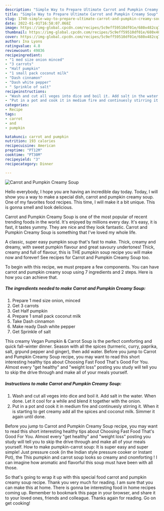 ```yaml
---
description: "Simple Way to Prepare Ultimate Carrot and Pumpkin Creamy Soup"
title: "Simple Way to Prepare Ultimate Carrot and Pumpkin Creamy Soup"
slug: 1740-simple-way-to-prepare-ultimate-carrot-and-pumpkin-creamy-soup
date: 2022-01-01T16:58:07.068Z
image: https://img-global.cpcdn.com/recipes/5c9eff59510df01e/680x482cq70/carrot-and-pumpkin-creamy-soup-recipe-main-photo.jpg
thumbnail: https://img-global.cpcdn.com/recipes/5c9eff59510df01e/680x482cq70/carrot-and-pumpkin-creamy-soup-recipe-main-photo.jpg
cover: https://img-global.cpcdn.com/recipes/5c9eff59510df01e/680x482cq70/carrot-and-pumpkin-creamy-soup-recipe-main-photo.jpg
author: Ina Lyons
ratingvalue: 4.8
reviewcount: 49836
recipeingredient:
- "1 med size onion minced"
- "3 carrots"
- "Half pumpkin"
- "1 small pack coconut milk"
- "Dash cinnamon"
- "Dash white pepper"
- " Sprinkle of salt"
recipeinstructions:
- "Wash and cut all veges into dice and boil it. Add salt in the water. When done. Let it cool for a while and blend it together with the onion."
- "Put in a pot and cook it in medium fire and continuesly stirring it. When it is starting to get creamy add all the spices and coconut milk. Simmer it again until done."
categories:
- Recipe
tags:
- carrot
- and
- pumpkin

katakunci: carrot and pumpkin 
nutrition: 193 calories
recipecuisine: American
preptime: "PT12M"
cooktime: "PT30M"
recipeyield: "3"
recipecategory: Dinner

---
```



![Carrot and Pumpkin Creamy Soup](https://img-global.cpcdn.com/recipes/5c9eff59510df01e/680x482cq70/carrot-and-pumpkin-creamy-soup-recipe-main-photo.jpg)

Hello everybody, I hope you are having an incredible day today. Today, I will show you a way to make a special dish, carrot and pumpkin creamy soup. One of my favorites food recipes. This time, I will make it a bit unique. This is gonna smell and look delicious.

Carrot and Pumpkin Creamy Soup is one of the most popular of recent trending foods in the world. It's enjoyed by millions every day. It's easy, it is fast, it tastes yummy. They are nice and they look fantastic. Carrot and Pumpkin Creamy Soup is something that I've loved my whole life.

A classic, super easy pumpkin soup that's fast to make. Thick, creamy and dreamy, with sweet pumpkin flavour and great savoury undertones! Thick, creamy and full of flavour, this is THE pumpkin soup recipe you will make now and forever! See recipes for Carrot and Pumpkin Creamy Soup too.


To begin with this recipe, we must prepare a few components. You can have carrot and pumpkin creamy soup using 7 ingredients and 2 steps. Here is how you can achieve that.

<!--inarticleads1-->

##### The ingredients needed to make Carrot and Pumpkin Creamy Soup:

1. Prepare 1 med size onion, minced
1. Get 3 carrots
1. Get Half pumpkin
1. Prepare 1 small pack coconut milk
1. Take Dash cinnamon
1. Make ready Dash white pepper
1. Get  Sprinkle of salt


This creamy Vegan Pumpkin & Carrot Soup is the perfect comforting and quick fall-winter dinner. Season with all the spices (turmeric, curry, paprika, salt, grpund pepper and ginger), then add water. Before you jump to Carrot and Pumpkin Creamy Soup recipe, you may want to read this short interesting healthy tips about Choosing Fast Food That's Good For You. Almost every "get healthy" and "weight loss" posting you study will tell you to skip the drive through and make all of your meals yourself. 

<!--inarticleads2-->

##### Instructions to make Carrot and Pumpkin Creamy Soup:

1. Wash and cut all veges into dice and boil it. Add salt in the water. When done. Let it cool for a while and blend it together with the onion.
1. Put in a pot and cook it in medium fire and continuesly stirring it. When it is starting to get creamy add all the spices and coconut milk. Simmer it again until done.


Before you jump to Carrot and Pumpkin Creamy Soup recipe, you may want to read this short interesting healthy tips about Choosing Fast Food That's Good For You. Almost every "get healthy" and "weight loss" posting you study will tell you to skip the drive through and make all of your meals yourself. How to make pumpkin-carrot soup: It is super easy and super simple! Just pressure cook (in the Indian style pressure cooker or Instant Pot), the This pumpkin and carrot soup looks so creamy and cnomforting ! I can imagine how aromatic and flavorful this soup must have been with all those. 

So that's going to wrap it up with this special food carrot and pumpkin creamy soup recipe. Thank you very much for reading. I am sure that you can make this at home. There is gonna be interesting food in home recipes coming up. Remember to bookmark this page in your browser, and share it to your loved ones, friends and colleague. Thanks again for reading. Go on get cooking!
